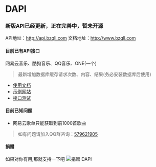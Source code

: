DAPI
===

### 新版API已经更新，正在完善中，暂未开源

API地址：http://api.bzqll.com
文档地址：http://www.bzqll.com

#### 目前已有API接口
网易云音乐、酷狗音乐、QQ音乐、ONE(一个)

>最新增加数据库缓存请求次数、内容、结果(务必安装数据库后使用)

* [使用文档](https://github.com/mrdong916/DongApi/wiki)
* [示例网站](https://music.bzqll.com/)
* [接口测试](https://api.hibai.cn/api/demo/index)

#### 目前已知问题

- 网易云歌单只能获取到前1000首歌曲

>如有问题请加入QQ群咨询：[579621905](https://jq.qq.com/?_wv=1027&k=5ESOXhw)

#### 捐赠

如果对你有用,那就支持一下吧
![捐赠 DAPI](https://github.com/mrdong916/DAPI/blob/master/pay.png "支持一下DAPI")
